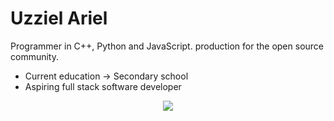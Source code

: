 # Uzziel Ariel

Programmer in C++, Python and JavaScript.
production for the open source community.
<ul>
  <li>Current education -> Secondary school</li>

  <li>Aspiring full stack software developer</li>
</ul>
<p align="center">
<img src="https://github-readme-stats.vercel.app/api?username=UzzielAriel&show_icons=true&theme=radical"/>
</p>
